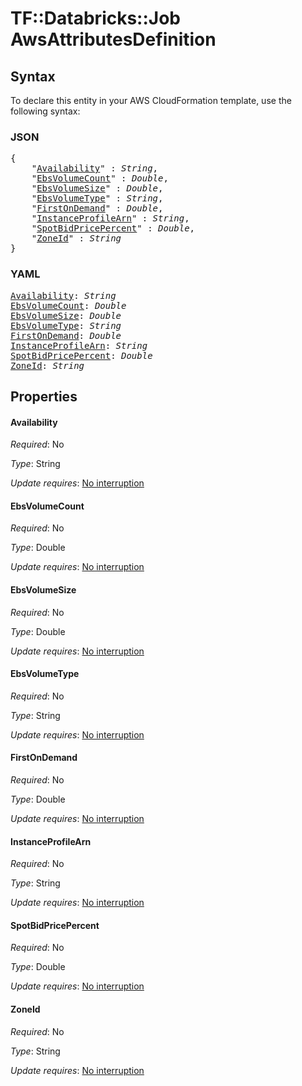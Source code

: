 # TF::Databricks::Job AwsAttributesDefinition

## Syntax

To declare this entity in your AWS CloudFormation template, use the following syntax:

### JSON

<pre>
{
    "<a href="#availability" title="Availability">Availability</a>" : <i>String</i>,
    "<a href="#ebsvolumecount" title="EbsVolumeCount">EbsVolumeCount</a>" : <i>Double</i>,
    "<a href="#ebsvolumesize" title="EbsVolumeSize">EbsVolumeSize</a>" : <i>Double</i>,
    "<a href="#ebsvolumetype" title="EbsVolumeType">EbsVolumeType</a>" : <i>String</i>,
    "<a href="#firstondemand" title="FirstOnDemand">FirstOnDemand</a>" : <i>Double</i>,
    "<a href="#instanceprofilearn" title="InstanceProfileArn">InstanceProfileArn</a>" : <i>String</i>,
    "<a href="#spotbidpricepercent" title="SpotBidPricePercent">SpotBidPricePercent</a>" : <i>Double</i>,
    "<a href="#zoneid" title="ZoneId">ZoneId</a>" : <i>String</i>
}
</pre>

### YAML

<pre>
<a href="#availability" title="Availability">Availability</a>: <i>String</i>
<a href="#ebsvolumecount" title="EbsVolumeCount">EbsVolumeCount</a>: <i>Double</i>
<a href="#ebsvolumesize" title="EbsVolumeSize">EbsVolumeSize</a>: <i>Double</i>
<a href="#ebsvolumetype" title="EbsVolumeType">EbsVolumeType</a>: <i>String</i>
<a href="#firstondemand" title="FirstOnDemand">FirstOnDemand</a>: <i>Double</i>
<a href="#instanceprofilearn" title="InstanceProfileArn">InstanceProfileArn</a>: <i>String</i>
<a href="#spotbidpricepercent" title="SpotBidPricePercent">SpotBidPricePercent</a>: <i>Double</i>
<a href="#zoneid" title="ZoneId">ZoneId</a>: <i>String</i>
</pre>

## Properties

#### Availability

_Required_: No

_Type_: String

_Update requires_: [No interruption](https://docs.aws.amazon.com/AWSCloudFormation/latest/UserGuide/using-cfn-updating-stacks-update-behaviors.html#update-no-interrupt)

#### EbsVolumeCount

_Required_: No

_Type_: Double

_Update requires_: [No interruption](https://docs.aws.amazon.com/AWSCloudFormation/latest/UserGuide/using-cfn-updating-stacks-update-behaviors.html#update-no-interrupt)

#### EbsVolumeSize

_Required_: No

_Type_: Double

_Update requires_: [No interruption](https://docs.aws.amazon.com/AWSCloudFormation/latest/UserGuide/using-cfn-updating-stacks-update-behaviors.html#update-no-interrupt)

#### EbsVolumeType

_Required_: No

_Type_: String

_Update requires_: [No interruption](https://docs.aws.amazon.com/AWSCloudFormation/latest/UserGuide/using-cfn-updating-stacks-update-behaviors.html#update-no-interrupt)

#### FirstOnDemand

_Required_: No

_Type_: Double

_Update requires_: [No interruption](https://docs.aws.amazon.com/AWSCloudFormation/latest/UserGuide/using-cfn-updating-stacks-update-behaviors.html#update-no-interrupt)

#### InstanceProfileArn

_Required_: No

_Type_: String

_Update requires_: [No interruption](https://docs.aws.amazon.com/AWSCloudFormation/latest/UserGuide/using-cfn-updating-stacks-update-behaviors.html#update-no-interrupt)

#### SpotBidPricePercent

_Required_: No

_Type_: Double

_Update requires_: [No interruption](https://docs.aws.amazon.com/AWSCloudFormation/latest/UserGuide/using-cfn-updating-stacks-update-behaviors.html#update-no-interrupt)

#### ZoneId

_Required_: No

_Type_: String

_Update requires_: [No interruption](https://docs.aws.amazon.com/AWSCloudFormation/latest/UserGuide/using-cfn-updating-stacks-update-behaviors.html#update-no-interrupt)

